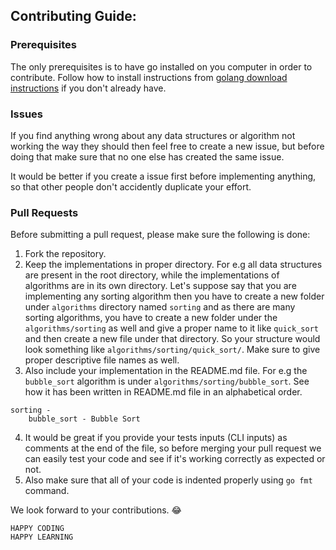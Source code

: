 ## Contributing Guide:

### Prerequisites

The only prerequisites is to have go installed on you computer in order to contribute. Follow how to install instructions from [golang download instructions](https://golang.org/doc/install) if you don't already have.

### Issues

If you find anything wrong about any data structures or algorithm not working the way they should then feel free to create a new issue, but before doing that make sure that no one else has created the same issue.

It would be better if you create a issue first before implementing anything, so that other people don't accidently duplicate your effort.

### Pull Requests

Before submitting a pull request, please make sure the following is done:

1. Fork the repository.
2. Keep the implementations in proper directory. For e.g all data structures are present in the root directory, while the implementations of algorithms are in its own directory. Let's suppose say that you are implementing any sorting algorithm then you have to create a new folder under `algorithms` directory named `sorting` and as there are many sorting algorithms, you have to create a new folder under the `algorithms/sorting` as well and give a proper name to it like `quick_sort` and then create a new file under that directory. So your structure would look something like `algorithms/sorting/quick_sort/`. Make sure to give proper descriptive file names as well.
3. Also include your implementation in the README.md file. For e.g the `bubble_sort` algorithm is under `algorithms/sorting/bubble_sort`. See how it has been written in README.md file in an alphabetical order.

```
sorting -
    bubble_sort - Bubble Sort
```

4. It would be great if you provide your tests inputs (CLI inputs) as comments at the end of the file, so before merging your pull request we can easily test your code and see if it's working correctly as expected or not.
5. Also make sure that all of your code is indented properly using `go fmt` command.

We look forward to your contributions. :joy:

```
HAPPY CODING
HAPPY LEARNING
```
